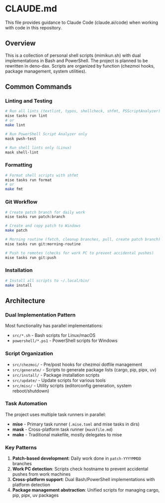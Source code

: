 # CLAUDE.md

This file provides guidance to Claude Code (claude.ai/code) when working with code in this repository.

## Overview

This is a collection of personal shell scripts (mimikun.sh) with dual implementations in Bash and PowerShell. The project is planned to be rewritten in deno-dax. Scripts are organized by function (chezmoi hooks, package management, system utilities).

## Common Commands

### Linting and Testing

```bash
# Run all lints (textlint, typos, shellcheck, shfmt, PSScriptAnalyzer)
mise tasks run lint
# or
make lint

# Run PowerShell Script Analyzer only
mask pwsh-test

# Run shell lints only (Linux)
mask shell-lint
```

### Formatting

```bash
# Format shell scripts with shfmt
mise tasks run format
# or
make fmt
```

### Git Workflow

```bash
# Create patch branch for daily work
mise tasks run patch:branch

# Create and copy patch to Windows
make patch

# Morning routine (fetch, cleanup branches, pull, create patch branch)
mise tasks run git:morning-routine

# Push to remotes (checks for work PC to prevent accidental pushes)
mise tasks run git:push
```

### Installation

```bash
# Install all scripts to ~/.local/bin/
make install
```

## Architecture

### Dual Implementation Pattern

Most functionality has parallel implementations:
- `src/*.sh` - Bash scripts for Linux/macOS
- `powershell/*.ps1` - PowerShell scripts for Windows

### Script Organization

- `src/chezmoi/` - Pre/post hooks for chezmoi dotfile management
- `src/generate/` - Scripts to generate package lists (cargo, pip, pipx, uv)
- `src/install/` - Package installation scripts
- `src/update/` - Update scripts for various tools
- `src/misc/` - Utility scripts (editorconfig generation, system reboot/shutdown)

### Task Automation

The project uses multiple task runners in parallel:
- **mise** - Primary task runner (`.mise.toml` and mise tasks in dirs)
- **mask** - Cross-platform task runner (`maskfile.md`)
- **make** - Traditional makefile, mostly delegates to mise

### Key Patterns

1. **Patch-based development**: Daily work done in `patch-YYYYMMDD` branches
2. **Work PC detection**: Scripts check hostname to prevent accidental pushes from work machines
3. **Cross-platform support**: Dual Bash/PowerShell implementations with platform detection
4. **Package management abstraction**: Unified scripts for managing cargo, pip, pipx, uv packages
